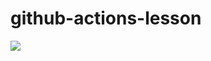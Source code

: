 # github-actions-lesson

<img src="https://github.com/demodynamics/github-actions-lesson/workflows/github-actions-lesson-piplenine/badge.svg?branch=main"><br>
